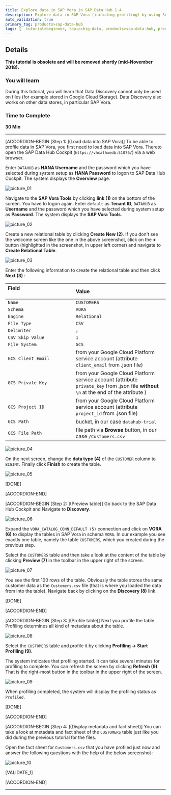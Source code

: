 ```yaml
---
title: Explore data in SAP Vora in SAP Data Hub 1.4
description: Explore data in SAP Vora (including profiling) by using SAP Data Hub, trial edition.
auto_validation: true
primary_tag: products>sap-data-hub
tags: [  tutorial>beginner, topic>big-data, products>sap-data-hub, products>sap-vora ]
---
```


## Details
**This tutorial is obsolete and will be removed shortly (mid-November 2018).**
### You will learn  
During this tutorial, you will learn that Data Discovery cannot only be used on files (for example stored in Google Cloud Storage). Data Discovery also works on other data stores, in particular SAP Vora.

### Time to Complete
**30 Min**

---

[ACCORDION-BEGIN [Step 1: ](Load data into SAP Vora)]
To be able to profile data in SAP Vora, you first need to load data into SAP Vora. Thereto open the SAP Data Hub Cockpit (`https://vhcalhxedb:51076/`) via a web browser.

Enter `DATAHUB` as **HANA Username** and the password which you have selected during system setup as **HANA Password** to logon to SAP Data Hub Cockpit. The system displays the **Overview** page.

![picture_01](./datahub-trial-discovery-part02_01.png)  

Navigate to the **SAP Vora Tools** by clicking **link (1)** on the bottom of the screen. You have to logon again. Enter `default` as **Tenant ID**, `DATAHUB` as **Username** and the password which you have selected during system setup as **Password**. The system displays the **SAP Vora Tools**.

![picture_02](./datahub-trial-discovery-part02_02.png)  

Create a new relational table by clicking **Create New (2)**. If you don't see the welcome screen like the one in the above screenshot, click on the **+** button (highlighted in the screenshot, in upper left corner) and navigate to **Create Relational Table**.

![picture_03](./datahub-trial-discovery-part02_03.png)  

Enter the following information to create the relational table and then click **Next (3)** :

| Field &nbsp;&nbsp;&nbsp;&nbsp;&nbsp;&nbsp;&nbsp;&nbsp;&nbsp;&nbsp;&nbsp;&nbsp;&nbsp;&nbsp;&nbsp;&nbsp;&nbsp;&nbsp;&nbsp;&nbsp;&nbsp;&nbsp;&nbsp;&nbsp;&nbsp;&nbsp;&nbsp;&nbsp;&nbsp;&nbsp;&nbsp;&nbsp;&nbsp;&nbsp;&nbsp;&nbsp;&nbsp;&nbsp;&nbsp;&nbsp;&nbsp;&nbsp;&nbsp;&nbsp;                          | Value                                                                                       |
| :------------------------------ | :------------------------------------------------------------------------------------------- |
| `Name`                         | `CUSTOMERS`                                                                                 |
| `Schema`                       | `VORA`                                                                                      |
| `Engine`                       | `Relational`                                                                                |
| `File Type`                    | `CSV`                                                                                       |
| `Delimiter`                    | `;`                                                                                         |
| `CSV Skip Value`               | `1`                                                                                         |
| `File System`                  | `GCS`                                                                                       |
| `GCS Client Email`             | from your Google Cloud Platform service account (attribute `client_email` from .json file)  |
| `GCS Private Key`              | from your Google Cloud Platform service account (attribute `private_key` from .json file **without** `\n` at the end of the attribute ) |
| `GCS Project ID`               | from your Google Cloud Platform service account (attribute `project_id` from .json file)    |
| `GCS Path`                     | bucket, in our case `datahub-trial`                                                         |
| `GCS File Path`                | file path via **Browse** button, in our case `/Customers.csv`                               |

![picture_04](./datahub-trial-discovery-part02_04.png)  

On the next screen, change the **data type (4)** of the `CUSTOMER` column to `BIGINT`. Finally click **Finish** to create the table.

![picture_05](./datahub-trial-discovery-part02_05.png)  

[DONE]

[ACCORDION-END]

[ACCORDION-BEGIN [Step 2: ](Preview table)]
Go back to the SAP Data Hub Cockpit and Navigate to **Discovery**.

![picture_06](./datahub-trial-discovery-part02_06.png)  

Expand the `VORA_CATALOG_CONN_DEFAULT (5)` connection and click on **VORA (6)** to display the tables in SAP Vora in schema `VORA`. In our example you see exactly one table, namely the table `CUSTOMERS`, which you created during the previous step.


Select the `CUSTOMERS` table and then take a look at the content of the table by clicking **Preview (7)** in the toolbar in the upper right of the screen.

![picture_07](./datahub-trial-discovery-part02_07.png)  

You see the first 100 rows of the table. Obviously the table stores the same customer data as the `Customers.csv` file (that is where you loaded the data from into the table). Navigate back by clicking on the **Discovery (8)** link.

[DONE]

[ACCORDION-END]

[ACCORDION-BEGIN [Step 3: ](Profile table)]
Next you profile the table. Profiling determines all kind of metadata about the table.

![picture_08](./datahub-trial-discovery-part02_08.png)  

Select the `CUSTOMERS` table and profile it by clicking **Profiling -> Start Profiling (9)**.

The system indicates that profiling started. It can take several minutes for profiling to complete. You can refresh the screen by clicking **Refresh (9)**. That is the right-most button in the toolbar in the upper right of the screen.

![picture_09](./datahub-trial-discovery-part02_09.png)  

When profiling completed, the system will display the profiling status as `Profiled`.

[DONE]

[ACCORDION-END]

[ACCORDION-BEGIN [Step 4: ](Display metadata and fact sheet)]
You can take a look at metadata and fact sheet of the `CUSTOMERS` table just like you did during the previous tutorial for the files.

Open the fact sheet for `Customers.csv` that you have profiled just now and answer the following questions with the help of the below screenshot :

![picture_10](datahub-trial-discovery-part02_10.png)  

[VALIDATE_1]

[ACCORDION-END]

---
